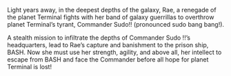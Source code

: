 Light years away, in the deepest depths of the galaxy, Rae, a renegade of the planet Terminal fights with her band of galaxy guerrillas to overthrow planet Terminal’s tyrant, Commander Sudo!! (pronounced sudo bang bang!).  

A stealth mission to infiltrate the depths of Commander Sudo !!’s headquarters, lead to Rae’s capture and banishment to the prison ship, BASH.  Now she must use her strength, agility, and above all, her intellect to escape from BASH and face the Commander before all hope for planet Terminal is lost!

